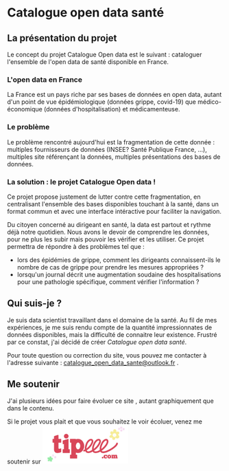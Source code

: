 # Catalogue open data santé

## La présentation du projet

Le concept du projet Catalogue Open data est le suivant : cataloguer l'ensemble de l'open data de santé disponible en France.

### L'open data en France
La France est un pays riche par ses bases de données en open data, autant d'un point de vue épidémiologique (données grippe, covid-19) que médico-économique (données d'hospitalisation) et médicamenteuse.  

### Le problème 
Le problème rencontré aujourd'hui est la fragmentation de cette donnée : multiples fournisseurs de données (INSEE? Santé Publique France, ...), multiples site référençant la données, multiples présentations des bases de données.

### La solution : le projet Catalogue Open data ! 
Ce projet propose justement de lutter contre cette fragmentation, en centralisant l'ensemble des bases disponibles touchant à la santé, dans un format commun et avec une interface intéractive pour faciliter la navigation.

Du citoyen concerné au dirigeant en santé, la data est partout et rythme déjà notre quotidien. Nous avons le devoir de comprendre les données, pour ne plus les subir mais pouvoir les vérifier et les utiliser.
Ce projet permettra de répondre à des problèmes tel que : 
- lors des épidémies de grippe, comment les dirigeants connaissent-ils le nombre de cas de grippe pour prendre les mesures appropriées ? 
- lorsqu'un journal décrit une augmentation soudaine des hospitalisations pour une pathologie spécifique, comment vérifier l'information ?

## Qui suis-je ?

Je suis data scientist travaillant dans el domaine de la santé. Au fil de mes expériences, je me suis rendu compte de la quantité impressionnates de données disponibles, mais la difficulté de connaitre leur existence. Frustré par ce constat, j'ai décidé de créer *Catalogue open data santé*.

Pour toute question ou correction du site, vous pouvez me contacter à l'adresse suivante : [catalogue_open_data_sante@outlook.fr](mailto:catalogue-open-data-sante@outlook.fr) .

## Me soutenir

J'ai plusieurs idées pour faire évoluer ce site , autant graphiquement que dans le contenu. 

Si le projet vous plait et que vous souhaitez le voir écoluer, venez me soutenir sur <img src="images/logo_tipeee.jpg" width="200"/>

